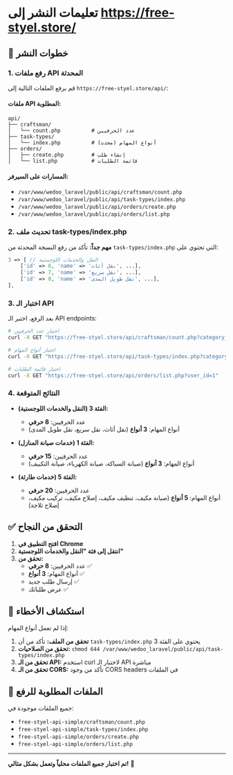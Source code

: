 # تعليمات النشر إلى https://free-styel.store/

## 🚀 خطوات النشر

### 1. رفع ملفات API المحدثة

قم برفع الملفات التالية إلى `https://free-styel.store/api/`:

#### ملفات API المطلوبة:
```
api/
├── craftsman/
│   └── count.php          # عدد الحرفيين
├── task-types/
│   └── index.php          # أنواع المهام (محدث)
├── orders/
│   ├── create.php         # إنشاء طلب
│   └── list.php           # قائمة الطلبات
```

#### المسارات على السيرفر:
- `/var/www/wedoo_laravel/public/api/craftsman/count.php`
- `/var/www/wedoo_laravel/public/api/task-types/index.php`
- `/var/www/wedoo_laravel/public/api/orders/create.php`
- `/var/www/wedoo_laravel/public/api/orders/list.php`

### 2. تحديث ملف task-types/index.php

**مهم جداً:** تأكد من رفع النسخة المحدثة من `task-types/index.php` التي تحتوي على:

```php
3 => [ // النقل والخدمات اللوجستية
    ['id' => 6, 'name' => 'نقل أثاث', ...],
    ['id' => 7, 'name' => 'نقل سريع', ...],
    ['id' => 8, 'name' => 'نقل طويل المدى', ...],
],
```

### 3. اختبار الـ API

بعد الرفع، اختبر الـ API endpoints:

```bash
# اختبار عدد الحرفيين
curl -X GET "https://free-styel.store/api/craftsman/count.php?category_id=3"

# اختبار أنواع المهام
curl -X GET "https://free-styel.store/api/task-types/index.php?category_id=3"

# اختبار قائمة الطلبات
curl -X GET "https://free-styel.store/api/orders/list.php?user_id=1"
```

### 4. النتائج المتوقعة

- **الفئة 3 (النقل والخدمات اللوجستية):**
  - عدد الحرفيين: **8 حرفي**
  - أنواع المهام: **3 أنواع** (نقل أثاث، نقل سريع، نقل طويل المدى)

- **الفئة 1 (خدمات صيانة المنازل):**
  - عدد الحرفيين: **15 حرفي**
  - أنواع المهام: **3 أنواع** (صيانة السباكة، صيانة الكهرباء، صيانة التكييف)

- **الفئة 5 (خدمات طارئة):**
  - عدد الحرفيين: **20 حرفي**
  - أنواع المهام: **5 أنواع** (صيانة مكيف، تنظيف مكيف، إصلاح مكيف، تركيب مكيف، إصلاح ثلاجة)

## ✅ التحقق من النجاح

1. **افتح التطبيق في Chrome**
2. **انتقل إلى فئة "النقل والخدمات اللوجستية"**
3. **تحقق من:**
   - عدد الحرفيين: **8 حرفي** ✅
   - أنواع المهام: **3 أنواع** ✅
   - إرسال طلب جديد ✅
   - عرض طلباتك ✅

## 🔧 استكشاف الأخطاء

إذا لم تعمل أنواع المهام:

1. **تحقق من الملف:** تأكد من أن `task-types/index.php` يحتوي على الفئة 3
2. **تحقق من الصلاحيات:** `chmod 644 /var/www/wedoo_laravel/public/api/task-types/index.php`
3. **تحقق من الـ API:** استخدم curl لاختبار الـ API مباشرة
4. **تحقق من الـ CORS:** تأكد من وجود CORS headers في الملفات

## 📁 الملفات المطلوبة للرفع

جميع الملفات موجودة في:
- `free-styel-api-simple/craftsman/count.php`
- `free-styel-api-simple/task-types/index.php`
- `free-styel-api-simple/orders/create.php`
- `free-styel-api-simple/orders/list.php`

---
**تم اختبار جميع الملفات محلياً وتعمل بشكل مثالي!** 🎉
